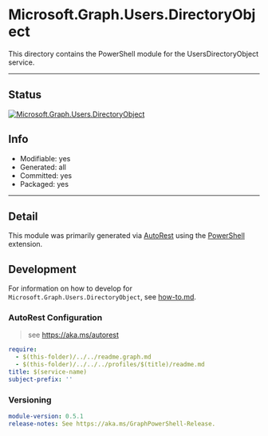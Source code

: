 <!-- region Generated -->
# Microsoft.Graph.Users.DirectoryObject
This directory contains the PowerShell module for the UsersDirectoryObject service.

---
## Status
[![Microsoft.Graph.Users.DirectoryObject](https://img.shields.io/powershellgallery/v/Microsoft.Graph.Users.DirectoryObject.svg?style=flat-square&label=Microsoft.Graph.Users.DirectoryObject "Microsoft.Graph.Users.DirectoryObject")](https://www.powershellgallery.com/packages/Microsoft.Graph.Users.DirectoryObject/)

## Info
- Modifiable: yes
- Generated: all
- Committed: yes
- Packaged: yes

---
## Detail
This module was primarily generated via [AutoRest](https://github.com/Azure/autorest) using the [PowerShell](https://github.com/Azure/autorest.powershell) extension.

## Development
For information on how to develop for `Microsoft.Graph.Users.DirectoryObject`, see [how-to.md](how-to.md).
<!-- endregion -->

### AutoRest Configuration

> see https://aka.ms/autorest

``` yaml
require:
  - $(this-folder)/../../readme.graph.md
  - $(this-folder)/../../../profiles/$(title)/readme.md
title: $(service-name)
subject-prefix: ''

```
### Versioning

``` yaml
module-version: 0.5.1
release-notes: See https://aka.ms/GraphPowerShell-Release.
```
